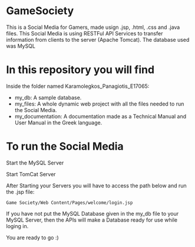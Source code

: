 # GameSociety
This is a Social Media for Gamers, made usign .jsp, .html, .css and .java files. 
This Social Media is using RESTFul API Services to transfer information from clients to the server (Apache Tomcat). 
The database used was MySQL

# In this repository you will find
Inside the folder named Karamolegkos_Panagiotis_E17065:
- my_db: A sample database.
- my_files: A whole dynamic web project with all the files needed to run the Social Media.
- my_documentation: A documentation made as a Technical Manual and User Manual in the Greek language.

# To run the Social Media

Start the MySQL Server

Start TomCat Server

After Starting your Servers you will have to access the path below and run the .jsp file: 
```
Game Society/Web Content/Pages/welcome/login.jsp
```
If you have not put the MySQL Database given in the my_db file to your MySQL Server, then the APIs will make a Database ready for use while loging in.

You are ready to go :)
